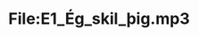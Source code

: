 ---
title: File:E1_Ég_skil_þig.mp3
recording of: Ég skil þig.
reading speed: slow
speaker: E
license: CC0
---